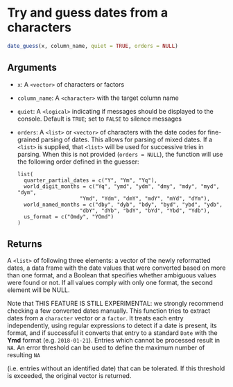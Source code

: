 # Try and guess dates from a characters

```r
date_guess(x, column_name, quiet = TRUE, orders = NULL)
```

## Arguments

- `x`: A `<vector>` of characters or factors
- `column_name`: A `<character>` with the target column name
- `quiet`: A `<logical>` indicating if messages should be displayed to the console. Default is `TRUE`; set to `FALSE` to silence messages
- `orders`: A `<list>` or `<vector>` of characters with the date codes for fine-grained parsing of dates. This allows for parsing of mixed dates. If a `<list>` is supplied, that `<list>` will be used for successive tries in parsing. When this is not provided (`orders = NULL`), the function will use the following order defined in the guesser:
    
     
    
    ```
    list(
      quarter_partial_dates = c("Y", "Ym", "Yq"),
      world_digit_months = c("Yq", "ymd", "ydm", "dmy", "mdy", "myd", "dym",
                        "Ymd", "Ydm", "dmY", "mdY", "mYd", "dYm"),
      world_named_months = c("dby", "dyb", "bdy", "byd", "ybd", "ydb",
                        "dbY", "dYb", "bdY", "bYd", "Ybd", "Ydb"),
      us_format = c("Omdy", "YOmd")
    )
    ```

## Returns

A `<list>` of following three elements: a vector of the newly reformatted dates, a data frame with the date values that were converted based on more than one format, and a Boolean that specifies whether ambiguous values were found or not. If all values comply with only one format, the second element will be NULL.

Note that THIS FEATURE IS STILL EXPERIMENTAL: we strongly recommend checking a few converted dates manually. This function tries to extract dates from a `character` vector or a `factor`. It treats each entry independently, using regular expressions to detect if a date is present, its format, and if successful it converts that entry to a standard `Date` with the **Ymd** format (e.g. `2018-01-21`). Entries which cannot be processed result in `NA`. An error threshold can be used to define the maximum number of resulting `NA`

(i.e. entries without an identified date) that can be tolerated. If this threshold is exceeded, the original vector is returned.
